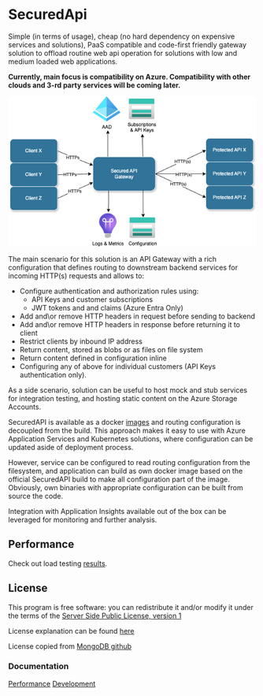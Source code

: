 # SecuredApi

Simple (in terms of usage), cheap (no hard dependency on expensive services and solutions), PaaS compatible and code-first friendly gateway solution to offload routine web api operation for solutions with low and medium loaded web applications.

__Currently, main focus is compatibility on Azure. Compatibility with other clouds and 3-rd party services will be coming later.__

![](./Docs/Img/birdseye.png)

The main scenario for this solution is an API Gateway with a rich configuration that defines routing to downstream backend services for incoming HTTP(s) requests and allows to:
* Configure authentication and authorization rules using:
    * API Keys and customer subscriptions
    * JWT tokens and and claims (Azure Entra Only)
* Add and\or remove HTTP headers in request before sending to backend
* Add and\or remove HTTP headers in response before returning it to client
* Restrict clients by inbound IP address
* Return content, stored as blobs or as files on file system
* Return content defined in configuration inline
* Configuring any of above for individual customers (API Keys authentication only).

As a side scenario, solution can be useful to host mock and stub services for integration testing, and hosting static content on the Azure Storage Accounts.

SecuredAPI is available as a docker [images](https://hub.docker.com/repository/docker/pkruglov/securedapi.gateway) and routing configuration is decoupled from the build. This approach makes it easy to use with Azure Application Services and Kubernetes solutions, where configuration can be updated aside of deployment process.

However, service can be configured to read routing configuration from the filesystem, and application can build as own docker image based on the official SecuredAPI build to make all configuration part of the image. Obviously, own binaries with appropriate configuration can be built from source the code.

Integration with Application Insights available out of the box can be leveraged for monitoring and further analysis.

## Performance
Check out load testing [results](./Docs/Product/Performance.md). 

## License
This program is free software: you can redistribute it and/or modify it under the terms of the [Server Side Public License, version 1](./LICENSE.txt)

License explanation can be found [here](https://www.mongodb.com/licensing/server-side-public-license/faq)

License copied from [MongoDB github](https://github.com/mongodb/mongo/blob/master/LICENSE-Community.txt)

### Documentation
[Performance](./Docs/Product/Performance.md)
[Development](./Docs/Development)

